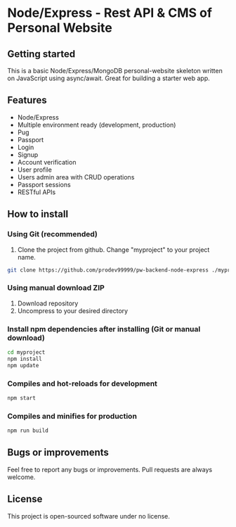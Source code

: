 # Node/Express - Rest API & CMS of Personal Website

## Getting started

This is a basic Node/Express/MongoDB personal-website skeleton written on JavaScript using async/await. Great for building a starter web app.

## Features

-   Node/Express
-   Multiple environment ready (development, production)
-   Pug
-   Passport
-   Login
-   Signup
-   Account verification
-   User profile
-   Users admin area with CRUD operations
-   Passport sessions
-   RESTful APIs

## How to install

### Using Git (recommended)

1.  Clone the project from github. Change "myproject" to your project name.

```bash
git clone https://github.com/prodev99999/pw-backend-node-express ./myproject
```

### Using manual download ZIP

1.  Download repository
2.  Uncompress to your desired directory

### Install npm dependencies after installing (Git or manual download)

```bash
cd myproject
npm install
npm update
```

### Compiles and hot-reloads for development

```bash
npm start
```

### Compiles and minifies for production

```bash
npm run build
```

## Bugs or improvements

Feel free to report any bugs or improvements. Pull requests are always welcome.

## License

This project is open-sourced software under no license.
